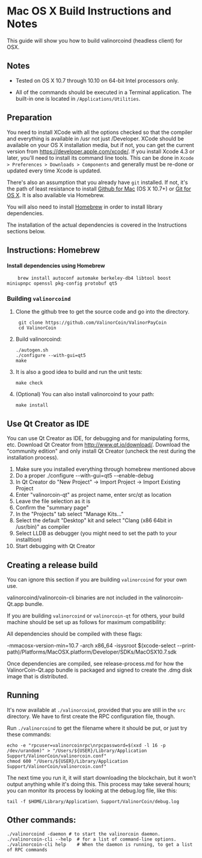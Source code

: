 Mac OS X Build Instructions and Notes
====================================
This guide will show you how to build valinorcoind (headless client) for OSX.

Notes
-----

* Tested on OS X 10.7 through 10.10 on 64-bit Intel processors only.

* All of the commands should be executed in a Terminal application. The
built-in one is located in `/Applications/Utilities`.

Preparation
-----------

You need to install XCode with all the options checked so that the compiler
and everything is available in /usr not just /Developer. XCode should be
available on your OS X installation media, but if not, you can get the
current version from https://developer.apple.com/xcode/. If you install
Xcode 4.3 or later, you'll need to install its command line tools. This can
be done in `Xcode > Preferences > Downloads > Components` and generally must
be re-done or updated every time Xcode is updated.

There's also an assumption that you already have `git` installed. If
not, it's the path of least resistance to install [Github for Mac](https://mac.github.com/)
(OS X 10.7+) or
[Git for OS X](https://code.google.com/p/git-osx-installer/). It is also
available via Homebrew.

You will also need to install [Homebrew](http://brew.sh) in order to install library
dependencies.

The installation of the actual dependencies is covered in the Instructions
sections below.

Instructions: Homebrew
----------------------

#### Install dependencies using Homebrew

        brew install autoconf automake berkeley-db4 libtool boost miniupnpc openssl pkg-config protobuf qt5

### Building `valinorcoind`

1. Clone the github tree to get the source code and go into the directory.

        git clone https://github.com/ValinorCoin/ValinorPayCoin
        cd ValinorCoin

2.  Build valinorcoind:

        ./autogen.sh
        ./configure --with-gui=qt5
        make

3.  It is also a good idea to build and run the unit tests:

        make check

4.  (Optional) You can also install valinorcoind to your path:

        make install

Use Qt Creator as IDE
------------------------
You can use Qt Creator as IDE, for debugging and for manipulating forms, etc.
Download Qt Creator from http://www.qt.io/download/. Download the "community edition" and only install Qt Creator (uncheck the rest during the installation process).

1. Make sure you installed everything through homebrew mentioned above
2. Do a proper ./configure --with-gui=qt5 --enable-debug
3. In Qt Creator do "New Project" -> Import Project -> Import Existing Project
4. Enter "valinorcoin-qt" as project name, enter src/qt as location
5. Leave the file selection as it is
6. Confirm the "summary page"
7. In the "Projects" tab select "Manage Kits..."
8. Select the default "Desktop" kit and select "Clang (x86 64bit in /usr/bin)" as compiler
9. Select LLDB as debugger (you might need to set the path to your installtion)
10. Start debugging with Qt Creator

Creating a release build
------------------------
You can ignore this section if you are building `valinorcoind` for your own use.

valinorcoind/valinorcoin-cli binaries are not included in the valinorcoin-Qt.app bundle.

If you are building `valinorcoind` or `valinorcoin-qt` for others, your build machine should be set up
as follows for maximum compatibility:

All dependencies should be compiled with these flags:

 -mmacosx-version-min=10.7
 -arch x86_64
 -isysroot $(xcode-select --print-path)/Platforms/MacOSX.platform/Developer/SDKs/MacOSX10.7.sdk

Once dependencies are compiled, see release-process.md for how the ValinorCoin-Qt.app
bundle is packaged and signed to create the .dmg disk image that is distributed.

Running
-------

It's now available at `./valinorcoind`, provided that you are still in the `src`
directory. We have to first create the RPC configuration file, though.

Run `./valinorcoind` to get the filename where it should be put, or just try these
commands:

    echo -e "rpcuser=valinorcoinrpc\nrpcpassword=$(xxd -l 16 -p /dev/urandom)" > "/Users/${USER}/Library/Application Support/ValinorCoin/valinorcoin.conf"
    chmod 600 "/Users/${USER}/Library/Application Support/ValinorCoin/valinorcoin.conf"

The next time you run it, it will start downloading the blockchain, but it won't
output anything while it's doing this. This process may take several hours;
you can monitor its process by looking at the debug.log file, like this:

    tail -f $HOME/Library/Application\ Support/ValinorCoin/debug.log

Other commands:
-------

    ./valinorcoind -daemon # to start the valinorcoin daemon.
    ./valinorcoin-cli --help  # for a list of command-line options.
    ./valinorcoin-cli help    # When the daemon is running, to get a list of RPC commands
